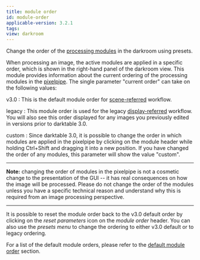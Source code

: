 ```yaml
---
title: module order
id: module-order
applicable-version: 3.2.1
tags: 
view: darkroom
---
```


Change the order of the [processing modules](../../processing-modules/_index.md) in the darkroom using presets.

When processing an image, the active modules are applied in a specific order, which is shown in the right-hand panel of the darkroom view. This module provides information about the current ordering of the processing modules in the [pixelpipe](../../../darkroom/pixelpipe/the-pixelpipe-and-module-order.md). The single parameter "current order" can take on the following values:

v3.0
: This is the default module order for [scene-referred](../../../overview/workflow/edit-scene-referred.md) workflow. 

legacy
: This module order is used for the legacy [display-referred](../../../overview/workflow/edit-display-referred.md) workflow. You will also see this order displayed for any images you previously edited in versions prior to darktable 3.0.

custom
: Since darktable 3.0, it is possible to change the order in which modules are applied in the pixelpipe by clicking on the module header while holding Ctrl+Shift and dragging it into a new position. If you have changed the order of any modules, this parameter will show the value "custom".

---

**Note:** changing the order of modules in the pixelpipe is not a cosmetic change to the presentation of the GUI -- it has real consequences on how the image will be processed. Please do not change the order of the modules unless you have a specific technical reason and understand why this is required from an image processing perspective.

---

It is possible to reset the module order back to the v3.0 default order by clicking on the _reset parameters_ icon on the _module order_ header. You can also use the _presets menu_ to change the ordering to either v3.0 default or to legacy ordering.

For a list of the default module orders, please refer to the [default module order](../../../special-topics/module-order.md) section.

